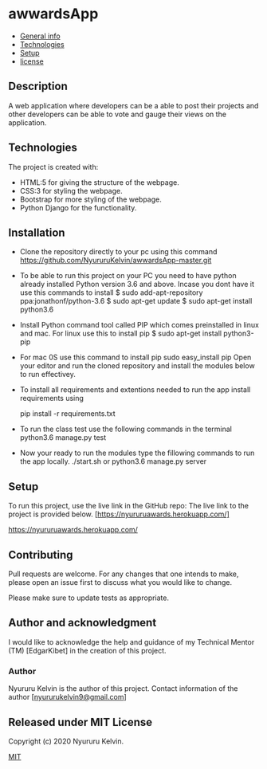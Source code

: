# awwardsApp

* [General info](#general-info)
* [Technologies](#technologies)
* [Setup](#setup)
* [license](#license)


## Description
A web application where developers can be a able to post their projects and other developers can be able to vote and gauge their views on the application.
## Technologies
The project is created with:
* HTML:5 for giving the structure of the webpage.
* CSS:3 for styling the webpage.
* Bootstrap for more styling of the webpage.
* Python Django for the functionality.

## Installation
* Clone the repository directly to your pc using this command
    https://github.com/NyururuKelvin/awwardsApp-master.git
* To be able to run this project on your PC you need to have python already installed Python version 3.6 and above. Incase you dont have it use this commands to install
    $ sudo add-apt-repository ppa:jonathonf/python-3.6
    $ sudo apt-get update
    $ sudo apt-get install python3.6
* Install Python command tool called PIP which comes preinstalled in linux and mac. For linux use this to install pip
    $ sudo apt-get install python3-pip 
* For mac 0S use this command to install pip
    sudo easy_install pip
Open your editor and run the cloned repository and install the modules below to run effectivey.

* To install all requirements and extentions needed to run the app install requirements using

    pip install -r requirements.txt
* To run the class test use the following commands in the terminal
    python3.6 manage.py test
* Now your ready to run the modules type the fillowing commands to run the app locally.
    ./start.sh or python3.6 manage.py server
	
## Setup
To run this project, use the live link in the GitHub repo:
The live link to the project is provided below.
[https://nyururuawards.herokuapp.com/]


https://nyururuawards.herokuapp.com/


## Contributing
Pull requests are welcome. For any changes that one intends to make, please open an issue first to discuss what you would like to change.

Please make sure to update tests as appropriate.

## Author and acknowledgment

I would like to acknowledge the help and guidance of my Technical Mentor (TM) [EdgarKibet] in the creation of this project.

### Author 
 Nyururu Kelvin is the author of this project. Contact information of the author [nyururukelvin9@gmail.com]

## Released under MIT License

Copyright (c) 2020 Nyururu Kelvin.

[MIT](https://choosealicense.com/licenses/mit/)
